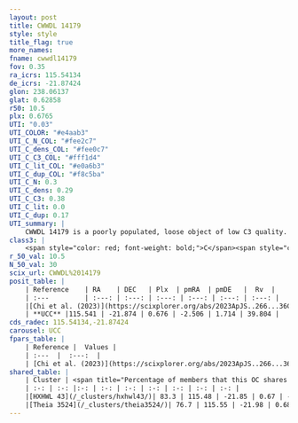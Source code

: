 ```yaml
---
layout: post
title: CWWDL 14179
style: style
title_flag: true
more_names: 
fname: cwwdl14179
fov: 0.35
ra_icrs: 115.54134
de_icrs: -21.87424
glon: 238.06137
glat: 0.62858
r50: 10.5
plx: 0.6765
UTI: "0.03"
UTI_COLOR: "#e4aab3"
UTI_C_N_COL: "#fee2c7"
UTI_C_dens_COL: "#fee0c7"
UTI_C_C3_COL: "#fff1d4"
UTI_C_lit_COL: "#e0a6b3"
UTI_C_dup_COL: "#f8c5ba"
UTI_C_N: 0.3
UTI_C_dens: 0.29
UTI_C_C3: 0.38
UTI_C_lit: 0.0
UTI_C_dup: 0.17
UTI_summary: |
    CWWDL 14179 is a poorly populated, loose object of low C3 quality. It was recently reported in the literature.<br><br><span style="color: #99180f; font-weight: bold;">Warning: </span>This is likely a duplicate object, which shares a large percentage of members with at least one previously reported entry.
class3: |
    <span style="color: red; font-weight: bold;">C</span><span style="color: #FFC300; font-weight: bold;">B</span>
r_50_val: 10.5
N_50_val: 30
scix_url: CWWDL%2014179
posit_table: |
    | Reference    | RA    | DEC   | Plx  | pmRA  | pmDE   |  Rv  |
    | :---         | :---: | :---: | :---: | :---: | :---: | :---: |
    |[Chi et al. (2023)](https://scixplorer.org/abs/2023ApJS..266...36C) | 115.59 | -21.994 | 0.674 | -2.503 | 1.701 | 36.321 |
    | **UCC** |115.541 | -21.874 | 0.676 | -2.506 | 1.714 | 39.804 | 
cds_radec: 115.54134,-21.87424
carousel: UCC
fpars_table: |
    | Reference |  Values |
    | :---  |  :---:  |
    | [Chi et al. (2023)](https://scixplorer.org/abs/2023ApJS..266...36C) | `logAge=7.85, Z=-0.18` |
shared_table: |
    | Cluster | <span title="Percentage of members that this OC shares with the ones listed">%</span>   | RA   | DEC   | Plx   | pmRA  | pmDE  | Rv | UTI |
    | :-: | :-: |:-: | :-: | :-: | :-: | :-: | :-: | :-: |
    |[HXHWL 43](/_clusters/hxhwl43/)| 83.3 | 115.48 | -21.85 | 0.67 | -2.5 | 1.69 | 40.05 |0.27 |
    |[Theia 3524](/_clusters/theia3524/)| 76.7 | 115.55 | -21.98 | 0.68 | -2.5 | 1.72 | 34.46 |0.07 |
---
```

